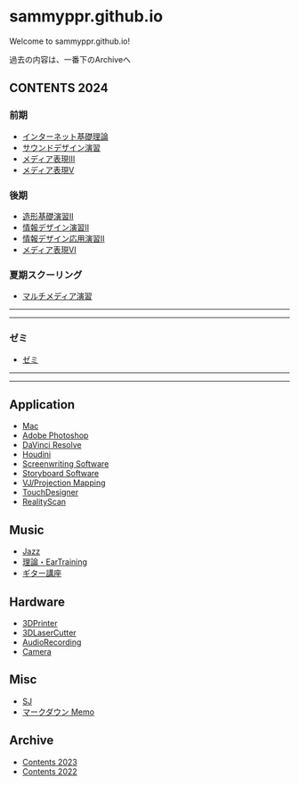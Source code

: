 # sammyppr.github.io

Welcome to sammyppr.github.io!

過去の内容は、一番下のArchiveへ

## CONTENTS 2024
### 前期
- [インターネット基礎理論](2024/BasicTheoryOfInternet/index.md)
- [サウンドデザイン演習](2024/SoundDesign/)
- [メディア表現III](2024/MediaRepresentationIII/)
- [メディア表現V](2024/MediaRepresentationV/)

### 後期
- [造形基礎演習II](2024/AnalogueDesignII/index.md)
- [情報デザイン演習II](2024/InformationDesignII/index.md)
- [情報デザイン応用演習II](2024/InformationDesignAppliedII/index.md)
- [メディア表現VI](2024/MediaRepresentationVI/index.md)

### 夏期スクーリング
- [マルチメディア演習](2024/Schooling_MultiMedia/)


---
---
### ゼミ
- [ゼミ](Seminar_Sammy/)

---
---


## Application
<!--
- [デジタルクリエイティブ授業 by Adobe](http://adc.thu.ac.jp/digital-creative-course/)
-->
- [Mac](./Mac/index.md)
- [Adobe Photoshop](App/Photoshop/AdobePhotoshop.md)
- [DaVinci Resolve](App/DavinciResolve/index.md)
- [Houdini](App/Houdini/index.md)
- [Screenwriting Software](App/ScreenwritingSoftware/index.md)
- [Storyboard Software](App/Storyboard/index.md)
- [VJ/Projection Mapping](App/VJ/)
- [TouchDesigner](App/TouchDesigner/index.md)
- [RealityScan](App/RealityScan/index.md)

## Music
- [Jazz](Music/Jazz/index.md)
- [理論・EarTraining](Music/theory.md)
- [ギター講座](Music/Guitar/index.md)

## Hardware
- [3DPrinter](./Hardware/3DPrinter/index.md)
- [3DLaserCutter](./Hardware/3DLaserCutter/index.md)
- [AudioRecording](./Hardware/Audio/index.md)
- [Camera](./Hardware/Camera/index.md)

## Misc

- [SJ](sj/index.md)
- [マークダウン Memo](./markdown_memo.md)

## Archive
- [Contents 2023](2023/index.md)
- [Contents 2022](2022/index.md)
  
